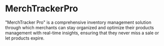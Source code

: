 # MerchTrackerPro
"MerchTracker Pro" is a comprehensive inventory management solution through which merchants can stay organized and optimize their products management with real-time insights, ensuring that they never miss a sale or let products expire.
